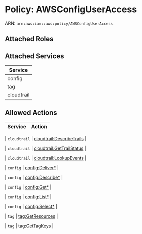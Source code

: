 # Policy: AWSConfigUserAccess

ARN: `arn:aws:iam::aws:policy/AWSConfigUserAccess`

## Attached Roles

## Attached Services

| Service |
|---------|
| config |
| tag |
| cloudtrail |

## Allowed Actions

| Service | Action |
|:-------:|--------|

| `cloudtrail` | [cloudtrail:DescribeTrails](../actions.md#cloudtrail:describetrails) |

| `cloudtrail` | [cloudtrail:GetTrailStatus](../actions.md#cloudtrail:gettrailstatus) |

| `cloudtrail` | [cloudtrail:LookupEvents](../actions.md#cloudtrail:lookupevents) |

| `config` | [config:Deliver*](../actions.md#config:deliverall) |

| `config` | [config:Describe*](../actions.md#config:describeall) |

| `config` | [config:Get*](../actions.md#config:getall) |

| `config` | [config:List*](../actions.md#config:listall) |

| `config` | [config:Select*](../actions.md#config:selectall) |

| `tag` | [tag:GetResources](../actions.md#tag:getresources) |

| `tag` | [tag:GetTagKeys](../actions.md#tag:gettagkeys) |
